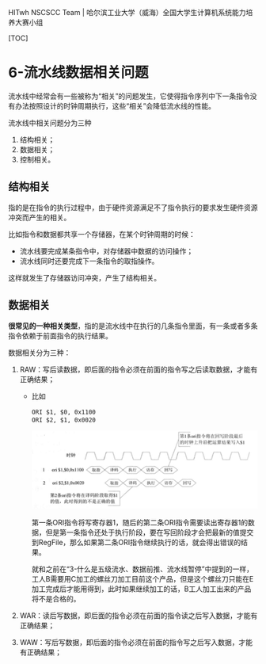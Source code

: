 HITwh NSCSCC Team | 哈尔滨工业大学（威海）全国大学生计算机系统能力培养大赛小组

[TOC]

# 6-流水线数据相关问题

流水线中经常会有一些被称为“相关”的问题发生，它使得指令序列中下一条指令没有办法按照设计的时钟周期执行，这些“相关”会降低流水线的性能。

流水线中相关问题分为三种

1. 结构相关；
2. 数据相关；
3. 控制相关。

## 结构相关

指的是在指令的执行过程中，由于硬件资源满足不了指令执行的要求发生硬件资源冲突而产生的相关。

比如指令和数据都共享一个存储器，在某个时钟周期的时候：

- 流水线要完成某条指令中，对存储器中数据的访问操作；
- 流水线同时还要完成下一条指令的取指操作。

这样就发生了存储器访问冲突，产生了结构相关。

## 数据相关

**很常见的一种相关类型**，指的是流水线中在执行的几条指令里面，有一条或者多条指令依赖于前面指令的执行结果。

数据相关分为三种：

1. RAW：写后读数据，即后面的指令必须在前面的指令写之后读取数据，才能有正确结果；

   - 比如

     ```
     ORI $1, $0, 0x1100
     ORI $2, $1, 0x0020
     ```

     ![1](./pic/6/1.jpg)

     第一条ORI指令将写寄存器1，随后的第二条ORI指令需要读出寄存器1的数据，但是第一条指令还处于执行阶段，要在写回阶段才会把最新的值提交到RegFile，那么如果第二条ORI指令继续执行的话，就会得出错误的结果。

     就和之前在“3-什么是五级流水、数据前推、流水线暂停”中提到的一样，工人B需要用C加工的螺丝刀加工目前这个产品，但是这个螺丝刀只能在E加工完成后才能用得到，此时如果继续加工的话，B工人加工出来的产品将不是合格的。

2. WAR：读后写数据，即后面的指令必须在前面的指令读之后写入数据，才能有正确结果；

3. WAW：写后写数据，即后面的指令必须在前面的指令写之后写入数据，才能有正确结果；

